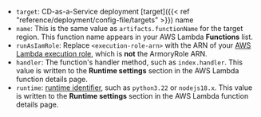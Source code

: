 * `target`:  CD-as-a-Service deployment [target]({{< ref "reference/deployment/config-file/targets" >}}) name
* `name`: This is the same value as `artifacts.functionName` for the target region. This function name appears in your AWS Lambda **Functions** list.
* `runAsIamRole`: Replace `<execution-role-arn>` with the ARN of your [AWS Lambda execution role](https://docs.aws.amazon.com/lambda/latest/dg/lambda-intro-execution-role.html), which is **not** the ArmoryRole ARN.
* `handler`: The function's handler method, such as `index.handler`. This value is written to the **Runtime settings** section in the AWS Lambda function details page.
* `runtime`: [runtime identifier](https://docs.aws.amazon.com/lambda/latest/dg/lambda-runtimes.html), such as `python3.22` or `nodejs18.x`. This value is written to the **Runtime settings** section in the AWS Lambda function details page.
